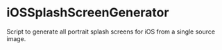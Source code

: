 # iOSSplashScreenGenerator
Script to generate all portrait splash screens for iOS from a single source image. 
